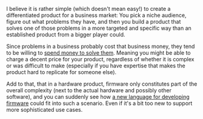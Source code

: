 I believe it is rather simple (which doesn't mean easy!) to create a
differentiated product for a business market: You pick a niche audience, figure
out what problems they have, and then you build a product that solves one of
those problems in a more targeted and specific way than an established product
from a bigger player could.

Since problems in a business probably cost that business money, they tend to be
willing to [spend money to solve them](/daily/2024-10-29). Meaning you might be
able to charge a decent price for your product, regardless of whether it is
complex or was difficult to make (especially if you have expertise that makes
the product hard to replicate for someone else).

Add to that, that in a hardware product, firmware only constitutes part of the
overall complexity (next to the actual hardware and possibly other software),
and you can suddenly see how
[a new language for developing firmware](/daily/2024-10-24) could fit into such
a scenario. Even if it's a bit too new to support more sophisticated use cases.
